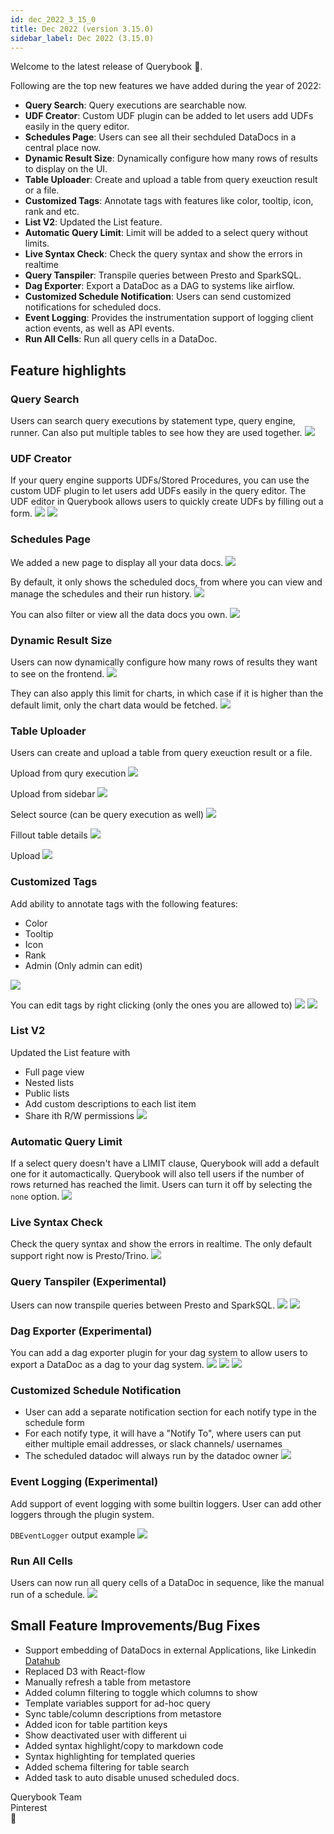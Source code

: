 ```yaml
---
id: dec_2022_3_15_0
title: Dec 2022 (version 3.15.0)
sidebar_label: Dec 2022 (3.15.0)
---
```


Welcome to the latest release of Querybook 🎉.

Following are the top new features we have added during the year of 2022:

- **Query Search**: Query executions are searchable now.
- **UDF Creator**: Custom UDF plugin can be added to let users add UDFs easily in the query editor.
- **Schedules Page**: Users can see all their sechduled DataDocs in a central place now.
- **Dynamic Result Size**: Dynamically configure how many rows of results to display on the UI.
- **Table Uploader**: Create and upload a table from query exeuction result or a file.
- **Customized Tags**: Annotate tags with features like color, tooltip, icon, rank and etc.
- **List V2**: Updated the List feature.
- **Automatic Query Limit**: Limit will be added to a select query without limits.
- **Live Syntax Check**: Check the query syntax and show the errors in realtime
- **Query Tanspiler**: Transpile queries between Presto and SparkSQL.
- **Dag Exporter**: Export a DataDoc as a DAG to systems like airflow.
- **Customized Schedule Notification**: Users can send customized notifications for scheduled docs.
- **Event Logging**: Provides the instrumentation support of logging client action events, as well as API events.
- **Run All Cells**: Run all query cells in a DataDoc.

## Feature highlights

### Query Search
Users can search query executions by statement type, query engine, runner. Can also put multiple tables to see how they are used together.
![](/changelog/20221220/querysearch.png)

### UDF Creator

If your query engine supports UDFs/Stored Procedures, you can use the custom UDF plugin to let users add UDFs easily in the query editor. The UDF editor in Querybook allows users to quickly create UDFs by filling out a form.
![](/changelog/20221220/udf1.png)
![](/changelog/20221220/udf2.png)

### Schedules Page

We added a new page to display all your data docs.
![](/changelog/20221220/scheduled1.png)

By default, it only shows the scheduled docs, from where you can view and manage the schedules and their run history.
![](/changelog/20221220/scheduled2.png)

You can also filter or view all the data docs you own.
![](/changelog/20221220/scheduled3.png)


### Dynamic Result Size
Users can now dynamically configure how many rows of results they want to see on the frontend.
![](/changelog/20221220/resultpreview1.png)

They can also apply this limit for charts, in which case if it is higher than the default limit, only the chart data would be fetched.
![](/changelog/20221220/resultpreview2.png)


### Table Uploader
Users can create and upload a table from query exeuction result or a file.

Upload from qury execution
![](/changelog/20221220/tableupload1.png)

Upload from sidebar
![](/changelog/20221220/tableupload2.png)

Select source (can be query execution as well)
![](/changelog/20221220/tableupload3.png)

Fillout table details
![](/changelog/20221220/tableupload4.png)

Upload
![](/changelog/20221220/tableupload5.png)


### Customized Tags
Add ability to annotate tags with the following features:

 * Color
 * Tooltip
 * Icon
 * Rank
 * Admin (Only admin can edit)

![](/changelog/20221220/tag1.png)

You can edit tags by right clicking (only the ones you are allowed to)
![](/changelog/20221220/tag2.png)
![](/changelog/20221220/tag3.png)


### List V2
Updated the List feature with

 * Full page view
 * Nested lists
 * Public lists
 * Add custom descriptions to each list item
 * Share ith R/W permissions
![](/changelog/20221220/listv2.png)

### Automatic Query Limit
If a select query doesn't have a LIMIT clause, Querybook will add a default one for it automactically. Querybook will also tell users if the number of rows returned has reached the limit. Users can turn it off by selecting the `none` option.
![](/changelog/20221220/querylimit.png)

### Live Syntax Check
Check the query syntax and show the errors in realtime. The only default support right now is Presto/Trino.
![](/changelog/20221220/syntax.png)

### Query Tanspiler (Experimental)
Users can now transpile queries between Presto and SparkSQL.
![](/changelog/20221220/transpile1.png)
![](/changelog/20221220/transpile2.png)


### Dag Exporter (Experimental)
You can add a dag exporter plugin for your dag system to allow users to export a DataDoc as a dag to your dag system.
![](/changelog/20221220/dag1.png)
![](/changelog/20221220/dag2.png)
![](/changelog/20221220/dag3.png)

### Customized Schedule Notification
 * User can add a separate notification section for each notify type in the schedule form
 * For each notify type, it will have a "Notify To", where users can put either multiple email addresses, or slack channels/ usernames
 * The scheduled datadoc will always run by the datadoc owner
![](/changelog/20221220/notification1.png)

### Event Logging (Experimental)
Add support of event logging with some builtin loggers. User can add other loggers through the plugin system.

`DBEventLogger` output example
![](/changelog/20221220/eventlogging.png)

### Run All Cells
Users can now run all query cells of a DataDoc in sequence, like the manual run of a schedule.
![](/changelog/20221220/runall.png)

## Small Feature Improvements/Bug Fixes

- Support embedding of DataDocs in external Applications, like Linkedin [Datahub](https://github.com/linkedin/datahub)
- Replaced D3 with React-flow
- Manually refresh a table from metastore
- Added column filtering to toggle which columns to show
- Template variables support for ad-hoc query
- Sync table/column descriptions from metastore
- Added icon for table partition keys
- Show deactivated user with different ui
- Added syntax highlight/copy to markdown code
- Syntax highlighting for templated queries
- Added schema filtering for table search
- Added task to auto disable unused scheduled docs.

Querybook Team<br/>
Pinterest<br/>
🚀
